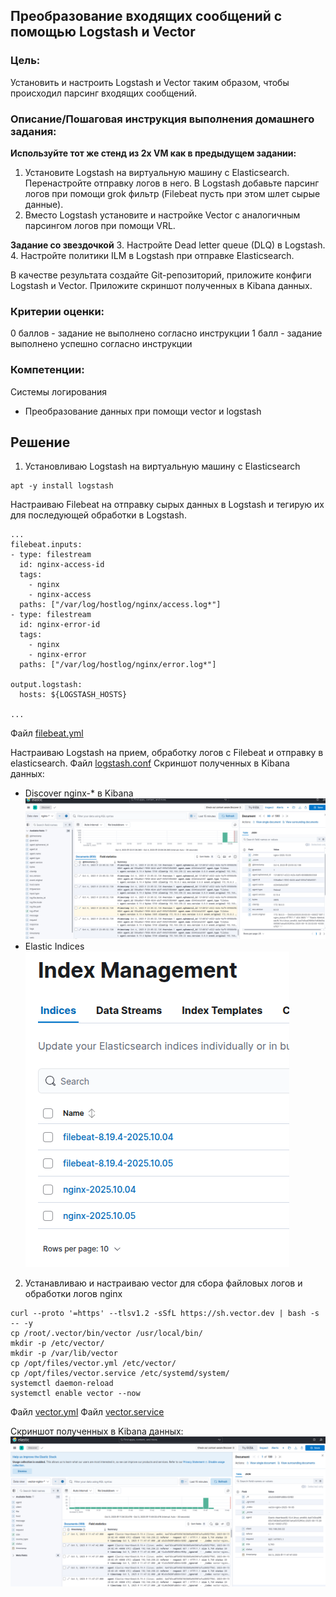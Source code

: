 ## Преобразование входящих сообщений с помощью Logstash и Vector 
### Цель:
Установить и настроить Logstash и Vector таким образом, чтобы происходил парсинг входящих сообщений.

### Описание/Пошаговая инструкция выполнения домашнего задания:

**Используйте тот же стенд из 2х VM как в предыдущем задании:**

1. Установите Logstash на виртуальную машину с Elasticsearch. Перенастройте отправку логов в него. В Logstash добавьте парсинг логов при помощи grok фильтр (Filebeat пусть при этом шлет сырые данные).
2. Вместо Logstash установите и настройке Vector с аналогичным парсингом логов при помощи VRL.

**Задание со звездочкой**
3. Настройте Dead letter queue (DLQ) в Logstash.
4. Настройте политики ILM в Logstash при отправке Elasticsearch.

В качестве результата создайте Git-репозиторий, приложите конфиги Logstash и Vector.
Приложите скриншот полученных в Kibana данных.


### Критерии оценки:
0 баллов - задание не выполнено согласно инструкции
1 балл - задание выполнено успешно согласно инструкции

### Компетенции:
Системы логирования
- Преобразование данных при помощи vector и logstash

## Решение

1. Установливаю Logstash на виртуальную машину с Elasticsearch
  ```
  apt -y install logstash
  ```
Настраиваю Filebeat на отправку сырых данных в Logstash и тегирую их для последующей обработки в Logstash.
```
...
filebeat.inputs:
- type: filestream
  id: nginx-access-id
  tags:
    - nginx
    - nginx-access
  paths: ["/var/log/hostlog/nginx/access.log*"]
- type: filestream
  id: nginx-error-id
  tags:
    - nginx
    - nginx-error
  paths: ["/var/log/hostlog/nginx/error.log*"]

output.logstash:
  hosts: ${LOGSTASH_HOSTS}

...
```  
Файл [filebeat.yml](/ELK2/filebeat.yml)

Настраиваю Logstash на прием, обработку логов с Filebeat и отправку в elasticsearch. Файл [logstash.conf](/ELK2/logstash.conf)
Cкриншот полученных в Kibana данных:
* Discover nginx-* в Kibana
![Logstash data in Kbana.](/ELK2/ELK2-logstash1.png "Logstash data in Kbana.")
* Elastic Indices
![Indices in Kbana.](/ELK2/ELK2-logstash_indices.png "Indices in Kbana.")

2. Устанавливаю и настраиваю vector для сбора файловых логов и обработки логов nginx
```
curl --proto '=https' --tlsv1.2 -sSfL https://sh.vector.dev | bash -s -- -y
cp /root/.vector/bin/vector /usr/local/bin/
mkdir -p /etc/vector/
mkdir -p /var/lib/vector
cp /opt/files/vector.yml /etc/vector/
cp /opt/files/vector.service /etc/systemd/system/
systemctl daemon-reload
systemctl enable vector --now

```

Файл [vector.yml](/ELK2/vector.yml)
Файл [vector.service](/ELK2/vector.service)

Cкриншот полученных в Kibana данных:
![Vector data in Kbana.](/ELK2/ELK2-vector.png "Vector data in Kbana.")

